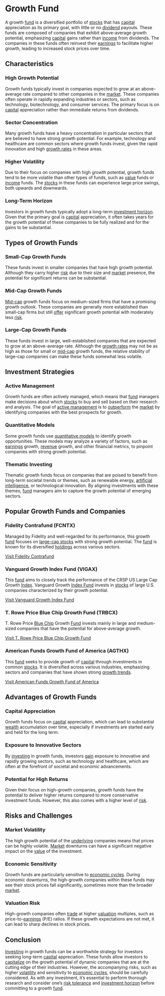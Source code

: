 # Growth Fund

A growth [fund](../f/fund.md) is a diversified portfolio of [stocks](../s/stock.md) that has [capital](../c/capital.md) appreciation as its primary goal, with little or no [dividend](../d/dividend.md) payouts. These funds are composed of companies that exhibit above-average growth potential, emphasizing [capital](../c/capital.md) gains rather than [income](../i/income.md) from dividends. The companies in these funds often reinvest their [earnings](../e/earnings.md) to facilitate higher growth, leading to increased stock prices over time.

## Characteristics

### High Growth Potential
Growth funds typically invest in companies expected to grow at an above-average rate compared to other companies in the [market](../m/market.md). These companies often operate in rapidly expanding industries or sectors, such as technology, biotechnology, and consumer services. The primary focus is on [capital](../c/capital.md) appreciation rather than immediate returns from dividends. 

### Sector Concentration
Many growth funds have a heavy concentration in particular sectors that are believed to have strong growth potential. For example, technology and healthcare are common sectors where growth funds invest, given the rapid innovation and high [growth rates](../g/growth_rates_in_trading.md) in these areas.

### Higher Volatility
Due to their focus on companies with high growth potential, growth funds tend to be more volatile than other types of funds, such as [value](../v/value.md) funds or [income](../i/income.md) funds. The [stocks](../s/stock.md) in these funds can experience large price swings, both upwards and downwards.

### Long-Term Horizon
Investors in growth funds typically adopt a long-term [investment horizon](../i/investment_horizon.md). Given that the primary goal is [capital](../c/capital.md) appreciation, it often takes years for the growth potential of these companies to be fully realized and for the gains to be substantial.

## Types of Growth Funds

### Small-Cap Growth Funds
These funds invest in smaller companies that have high growth potential. Although they carry higher [risk](../r/risk.md) due to their size and [market](../m/market.md) presence, the potential for significant returns can be substantial.

### Mid-Cap Growth Funds
[Mid-cap](../m/mid-cap.md) growth funds focus on medium-sized firms that have a promising growth outlook. These companies are generally more established than small-cap firms but still [offer](../o/offer.md) significant growth potential with moderately less [risk](../r/risk.md).

### Large-Cap Growth Funds
These funds invest in large, well-established companies that are expected to grow at an above-average rate. Although the [growth rates](../g/growth_rates_in_trading.md) may not be as high as those for small or [mid-cap](../m/mid-cap.md) growth funds, the relative stability of large-cap companies can make these funds somewhat less volatile.

## Investment Strategies

### Active Management
Growth funds are often actively managed, which means that [fund](../f/fund.md) managers make decisions about which [stocks](../s/stock.md) to buy and sell based on their research and analysis. The goal of [active management](../a/active_management.md) is to [outperform](../o/outperform.md) the [market](../m/market.md) by identifying companies with the best prospects for growth.

### Quantitative Models
Some growth funds use [quantitative models](../q/quantitative_models.md) to identify growth opportunities. These models may analyze a variety of factors, such as [earnings](../e/earnings.md) growth, [revenue](../r/revenue.md) growth, and other financial metrics, to pinpoint companies with strong growth potential.

### Thematic Investing
Thematic growth funds focus on companies that are poised to benefit from long-term societal trends or themes, such as renewable energy, [artificial intelligence](../a/artificial_intelligence_in_trading.md), or technological innovation. By aligning investments with these themes, [fund](../f/fund.md) managers aim to capture the growth potential of emerging sectors.

## Popular Growth Funds and Companies

### Fidelity Contrafund (FCNTX)
Managed by Fidelity and well-regarded for its performance, this growth [fund](../f/fund.md) focuses on [large-cap stocks](../l/large_cap_stocks.md) with strong growth potential. The [fund](../f/fund.md) is known for its diversified [holdings](../h/holdings.md) across various sectors.

[Visit Fidelity Contrafund](https://fundresearch.fidelity.com/mutual-funds/summary/316071109)

### Vanguard Growth Index Fund (VIGAX)
This [fund](../f/fund.md) aims to closely track the performance of the CRSP US Large Cap Growth [Index](../i/index_instrument.md). Vanguard Growth [Index Fund](../i/index_fund.md) invests in [stocks](../s/stock.md) of large U.S. companies characterized by their growth potential.

[Visit Vanguard Growth Index Fund](https://investor.vanguard.com/mutual-funds/profile/VIGAX)

### T. Rowe Price Blue Chip Growth Fund (TRBCX)
T. Rowe Price [Blue Chip](../b/blue_chip.md) Growth [Fund](../f/fund.md) invests mainly in large and medium-sized companies that have the potential for above-average growth.

[Visit T. Rowe Price Blue Chip Growth Fund](https://www.troweprice.com/personal-investing/tools/fund-research/TRBCX)

### American Funds Growth Fund of America (AGTHX)
This [fund](../f/fund.md) seeks to provide growth of [capital](../c/capital.md) through investments in common [stocks](../s/stock.md). It is diversified across various industries, emphasizing sectors and companies that have shown strong [growth trends](../g/growth_trends_in_trading.md).

[Visit American Funds Growth Fund of America](https://www.capitalgroup.com/individual/investments/agthx)

## Advantages of Growth Funds

### Capital Appreciation
Growth funds focus on [capital](../c/capital.md) appreciation, which can lead to substantial [wealth](../w/wealth.md) accumulation over time, especially if investments are started early and held for the long term.

### Exposure to Innovative Sectors
By [investing](../i/investing.md) in growth funds, investors [gain](../g/gain.md) exposure to innovative and rapidly growing sectors, such as technology and healthcare, which are often at the forefront of societal and economic advancements.

### Potential for High Returns
Given their focus on high-growth companies, growth funds have the potential to deliver higher returns compared to more conservative investment funds. However, this also comes with a higher level of [risk](../r/risk.md).

## Risks and Challenges

### Market Volatility
The high growth potential of the [underlying](../u/underlying.md) companies means that prices can be highly volatile. [Market](../m/market.md) downturns can have a significant negative impact on the [value](../v/value.md) of the investment.

### Economic Sensitivity
Growth funds are particularly sensitive to [economic cycles](../e/economic_cycles.md). During economic downturns, the high-growth companies within these funds may see their stock prices fall significantly, sometimes more than the broader [market](../m/market.md).

### Valuation Risk
High-growth companies often [trade](../t/trade.md) at higher [valuation](../v/valuation.md) multiples, such as price-to-[earnings](../e/earnings.md) (P/E) ratios. If these growth expectations are not met, it can lead to sharp declines in stock prices.

## Conclusion

[Investing](../i/investing.md) in growth funds can be a worthwhile strategy for investors seeking long-term [capital](../c/capital.md) appreciation. These funds allow investors to [capitalize](../c/capitalize.md) on the growth potential of dynamic companies that are at the cutting edge of their industries. However, the accompanying risks, such as higher [volatility](../v/volatility.md) and sensitivity to [economic cycles](../e/economic_cycles.md), should be carefully considered. As with any investment, it’s essential to perform thorough research and consider one’s [risk tolerance](../r/risk_tolerance.md) and [investment horizon](../i/investment_horizon.md) before committing to a growth [fund](../f/fund.md).

